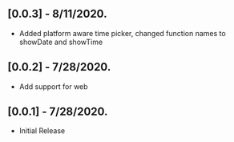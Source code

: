 ## [0.0.3] - 8/11/2020.

- Added platform aware time picker, changed function names to showDate and showTime

## [0.0.2] - 7/28/2020.

- Add support for web

## [0.0.1] - 7/28/2020.

- Initial Release
